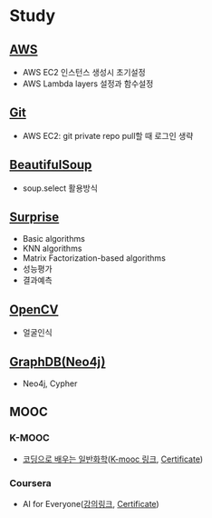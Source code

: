 # Study

## [AWS](https://github.com/BrainNim/Study/blob/main/AWS.md)
- AWS EC2 인스턴스 생성시 초기설정
- AWS Lambda layers 설정과 함수설정

## [Git](https://github.com/BrainNim/Study/blob/main/Git.md)
- AWS EC2: git private repo pull할 때 로그인 생략

## [BeautifulSoup](https://github.com/BrainNim/Study/blob/main/BeautifulSoup.md)
- soup.select 활용방식

## [Surprise](https://github.com/BrainNim/Study/blob/main/Surprise.md)
- Basic algorithms
- KNN algorithms
- Matrix Factorization-based algorithms
- 성능평가
- 결과예측

## [OpenCV](https://github.com/BrainNim/Study/blob/main/OpenCV.md)
- 얼굴인식

## [GraphDB(Neo4j)](https://github.com/BrainNim/Study/blob/main/Neo4j/Neo4j.md)
- Neo4j, Cypher 

## MOOC
### K-MOOC
- [코딩으로 배우는 일반화학](https://github.com/BrainNim/Study/tree/main/K-MOOC/%EC%BD%94%EB%94%A9%EC%9C%BC%EB%A1%9C%20%EB%B0%B0%EC%9A%B0%EB%8A%94%20%EC%9D%BC%EB%B0%98%ED%99%94%ED%95%99)([K-mooc 링크](http://www.kmooc.kr/courses/course-v1:POSTECHk+CHEM101+2021_T2/about), [Certificate](http://www.kmooc.kr/certificates/0ee94da614a64aa596323a33ad4b0870))

### Coursera
- AI for Everyone([강의링크](https://www.coursera.org/learn/ai-for-everyone), [Certificate](https://coursera.org/share/fb25fcdecf012ee1203df61cb7893b31))
